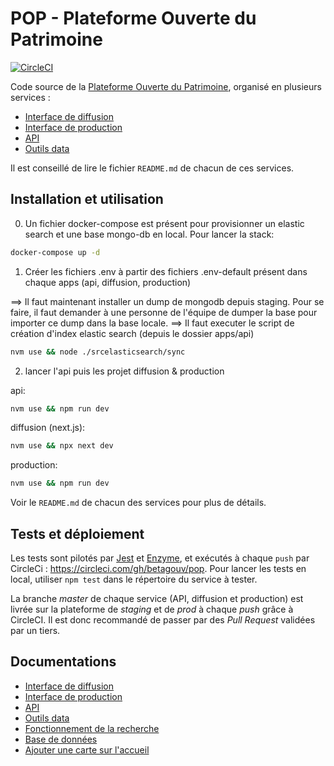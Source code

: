 # POP - Plateforme Ouverte du Patrimoine

[![CircleCI](https://circleci.com/gh/betagouv/pop.svg?style=svg)](https://circleci.com/gh/betagouv/pop)

Code source de la [Plateforme Ouverte du Patrimoine](https://www.pop.culture.gouv.fr/), organisé en plusieurs services : 
 - [Interface de diffusion](https://github.com/betagouv/pop/tree/master/apps/diffusion)
 - [Interface de production](https://github.com/betagouv/pop/tree/master/apps/production)
 - [API](https://github.com/betagouv/pop/tree/master/apps/api) 
 - [Outils data](https://github.com/betagouv/pop/tree/master/apps/data) 

Il est conseillé de lire le fichier `README.md` de chacun de ces services.

## Installation et utilisation

0) Un fichier docker-compose est présent pour provisionner un elastic search et une base mongo-db en local. Pour lancer la stack:
```bash
docker-compose up -d
``` 

1) Créer les fichiers .env à partir des fichiers .env-default présent dans chaque apps (api, diffusion, production)

==> Il faut maintenant installer un dump de mongodb depuis staging. 
Pour se faire, il faut demander à une personne de l'équipe de dumper la base pour importer ce dump dans la base locale.
==> Il faut executer le script de création d'index elastic search
(depuis le dossier apps/api)
```bash
nvm use && node ./srcelasticsearch/sync
```

2) lancer l'api puis les projet diffusion & production

api:
```bash
nvm use && npm run dev
```
diffusion (next.js):
```bash
nvm use && npx next dev
```
production:
```bash
nvm use && npm run dev
```


Voir le `README.md` de chacun des services pour plus de détails.

## Tests et déploiement

Les tests sont pilotés par [Jest](https://jestjs.io/) et [Enzyme](http://airbnb.io/enzyme/), et exécutés à chaque `push` par CircleCi : https://circleci.com/gh/betagouv/pop. Pour lancer les tests en local, utiliser `npm test` dans le répertoire du service à tester.

La branche _master_ de chaque service (API, diffusion et production) est livrée sur la plateforme de _staging_ et de _prod_ à chaque _push_ grâce à CircleCI. Il est donc recommandé de passer par des _Pull Request_ validées par un tiers.

## Documentations
 - [Interface de diffusion](https://github.com/betagouv/pop/tree/master/apps/diffusion/README.md)
 - [Interface de production](https://github.com/betagouv/pop/tree/master/apps/production/README.md)
 - [API](https://github.com/betagouv/pop/tree/master/apps/api/README.md) 
 - [Outils data](https://github.com/betagouv/pop/tree/master/apps/data/README.md) 
 - [Fonctionnement de la recherche](https://github.com/betagouv/pop/blob/master/apps/diffusion/ABOUT_SEARCH.md)
 - [Base de données](https://github.com/betagouv/pop/blob/master/apps/api/doc/README.md)
 - [Ajouter une carte sur l'accueil](https://github.com/betagouv/pop/blob/master/apps/diffusion/TOPICS.md)
